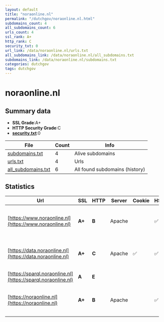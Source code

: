 ```yaml
---
layout: default
title: "noraonline.nl"
permalink: "/dutchgov/noraonline.nl.html"
subdomains_count: 4
all_subdomains_count: 6
urls_count: 4
ssl_rank: A+
http_rank: C
security_txt: 0
url_link: /data/noraonline.nl/urls.txt
all_subdomains_link: /data/noraonline.nl/all_subdomains.txt
subdomains_link: /data/noraonline.nl/subdomains.txt
categories: dutchgov
tags: dutchgov
---
```



# noraonline.nl
## Summary data


 - **SSL Grade**:A+
 - **HTTP Security Grade**:C
 - **[security.txt](https://www.digitaleoverheid.nl/nieuws/standaard-security-txt-nu-verplicht-voor-overheid/)**:0


| File       | Count | Info |
|------------|-------|------|
|[subdomains.txt](/DutchGovScope/data/noraonline.nl/subdomains.txt)|4|Alive subdomains|
|[urls.txt](/DutchGovScope/data/noraonline.nl/urls.txt)|4|Urls|
|[all_subdomains.txt](/DutchGovScope/data/noraonline.nl/all_subdomains.txt)|6|All found subdomains (history)|


## Statistics


| Url | SSL | HTTP | Server | Cookie | HSTS | CORS | CTO | CSP | XFO | XXP | RP |FP| Tech |Title |
|--------|-------|-------|------|------|------|------|------|------|------|------|------|------|------|------|
|[https://www.noraonline.nl](https://www.noraonline.nl)| **A+**| **B**|Apache| |:white_check_mark: | | | | :white_check_mark: | | :white_check_mark: | |Apache HTTP Server HSTS Varnish:6.6||
|[https://data.noraonline.nl](https://data.noraonline.nl)| **A+**| **C**|Apache|:white_check_mark: |:white_check_mark: | | | | :white_check_mark: | | :white_check_mark: | |Apache HTTP Server HSTS Varnish|NORAOnline | SPA...|
|[https://sparql.noraonline.nl](https://sparql.noraonline.nl)| **A**| **E**|| | | | | | | | :white_check_mark: | |||
|[https://noraonline.nl](https://noraonline.nl)| **A+**| **B**|Apache| |:white_check_mark: | | | | :white_check_mark: | | :white_check_mark: | |Apache HTTP Server HSTS Varnish|301 Moved Perman...|

